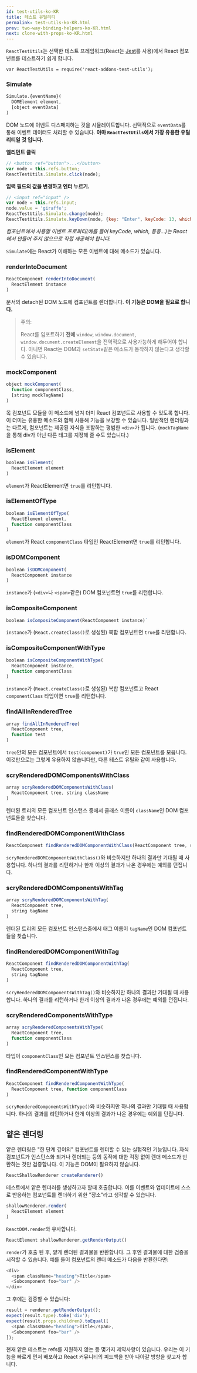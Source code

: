 ```yaml
---
id: test-utils-ko-KR
title: 테스트 유틸리티
permalink: test-utils-ko-KR.html
prev: two-way-binding-helpers-ko-KR.html
next: clone-with-props-ko-KR.html
---
```


`ReactTestUtils`는 선택한 테스트 프레임워크(React는 [Jest](https://facebook.github.io/jest/)를 사용)에서 React 컴포넌트를 테스트하기 쉽게 합니다.

```
var ReactTestUtils = require('react-addons-test-utils');
```

### Simulate

```javascript
Simulate.{eventName}(
  DOMElement element,
  [object eventData]
)
```

DOM 노드에 이벤트 디스패치하는 것을 시뮬레이트합니다. 선택적으로 `eventData`를 통해 이벤트 데이터도 처리할 수 있습니다. **아마 `ReactTestUtils`에서 가장 유용한 유틸리티일 것 입니다.**

**엘리먼트 클릭**

```javascript
// <button ref="button">...</button>
var node = this.refs.button;
ReactTestUtils.Simulate.click(node);
```

**입력 필드의 값을 변경하고 엔터 누르기.**

```javascript
// <input ref="input" />
var node = this.refs.input;
node.value = 'giraffe';
ReactTestUtils.Simulate.change(node);
ReactTestUtils.Simulate.keyDown(node, {key: "Enter", keyCode: 13, which: 13});
```

*컴포넌트에서 사용할 이벤트 프로퍼티(예를 들어 keyCode, which, 등등...)는 React에서 만들어 주지 않으므로 직접 제공해야 합니다.*

`Simulate`에는 React가 이해하는 모든 이벤트에 대해 메소드가 있습니다.

### renderIntoDocument

```javascript
ReactComponent renderIntoDocument(
  ReactElement instance
)
```

문서의 detach된 DOM 노드에 컴포넌트를 렌더합니다. **이 기능은 DOM을 필요로 합니다.**

> 주의:
>
> React를 임포트하기 **전에** `window`, `window.document`, `window.document.createElement`을 전역적으로 사용가능하게 해두어야 합니다. 아니면 React는 DOM과 `setState`같은 메소드가 동작하지 않는다고 생각할 수 있습니다.

### mockComponent

```javascript
object mockComponent(
  function componentClass,
  [string mockTagName]
)
```

목 컴포넌트 모듈을 이 메소드에 넘겨 더미 React 컴포넌트로 사용할 수 있도록 합니다. 이 더미는 유용한 메소드와 함께 사용해 기능을 보강할 수 있습니다. 일반적인 렌더링과는 다르게, 컴포넌트는 제공된 자식을 포함하는 평범한  `<div>`가 됩니다. (`mockTagName`을 통해 div가 아닌 다른 태그를 지정해 줄 수도 있습니다.)

### isElement

```javascript
boolean isElement(
  ReactElement element
)
```

`element`가 ReactElement면 `true`를 리턴합니다.

### isElementOfType

```javascript
boolean isElementOfType(
  ReactElement element,
  function componentClass
)
```

`element`가 React `componentClass` 타입인 ReactElement면 `true`를 리턴합니다.

### isDOMComponent

```javascript
boolean isDOMComponent(
  ReactComponent instance
)
```

`instance`가 (`<div>`나 `<span>`같은) DOM 컴포넌트면 `true`를 리턴합니다.

### isCompositeComponent

```javascript
boolean isCompositeComponent(ReactComponent instance)`
```

`instance`가 (`React.createClass()`로 생성된) 복합 컴포넌트면 `true`를 리턴합니다.

### isCompositeComponentWithType

```javascript
boolean isCompositeComponentWithType(
  ReactComponent instance,
  function componentClass
)
```

`instance`가 (`React.createClass()`로 생성된) 복합 컴포넌트고 React `componentClass` 타입이면 `true`를 리턴합니다.

### findAllInRenderedTree

```javascript
array findAllInRenderedTree(
  ReactComponent tree,
  function test
)
```

`tree`안의 모든 컴포넌트에서 `test(component)`가 `true`인 모든 컴포넌트를 모읍니다. 이것만으로는 그렇게 유용하지 않습니다만, 다른 테스트 유틸와 같이 사용합니다.

### scryRenderedDOMComponentsWithClass

```javascript
array scryRenderedDOMComponentsWithClass(
  ReactComponent tree, string className
)
```
렌더된 트리의 모든 컴포넌트 인스턴스 중에서 클래스 이름이 `className`인 DOM 컴포넌트들을 찾습니다.

### findRenderedDOMComponentWithClass

```javascript
ReactComponent findRenderedDOMComponentWithClass(ReactComponent tree, string className)
```

`scryRenderedDOMComponentsWithClass()`와 비슷하지만 하나의 결과만 기대될 때 사용합니다. 하나의 결과를 리턴하거나 한개 이상의 결과가 나온 경우에는 예외를 던집니다.

### scryRenderedDOMComponentsWithTag

```javascript
array scryRenderedDOMComponentsWithTag(
  ReactComponent tree,
  string tagName
)
```

렌더된 트리의 모든 컴포넌트 인스턴스중에서 태그 이름이 `tagName`인 DOM 컴포넌트들을 찾습니다.

### findRenderedDOMComponentWithTag

```javascript
ReactComponent findRenderedDOMComponentWithTag(
  ReactComponent tree,
  string tagName
)
```

`scryRenderedDOMComponentsWithTag()`와 비슷하지만 하나의 결과만 기대될 때 사용합니다. 하나의 결과를 리턴하거나 한개 이상의 결과가 나온 경우에는 예외를 던집니다.

### scryRenderedComponentsWithType

```javascript
array scryRenderedComponentsWithType(
  ReactComponent tree,
  function componentClass
)
```

타입이 `componentClass`인 모든 컴포넌트 인스턴스를 찾습니다.

### findRenderedComponentWithType

```javascript
ReactComponent findRenderedComponentWithType(
  ReactComponent tree, function componentClass
)
```

`scryRenderedComponentsWithType()`와 비슷하지만 하나의 결과만 기대될 때 사용합니다. 하나의 결과를 리턴하거나 한개 이상의 결과가 나온 경우에는 예외를 던집니다.

## 얕은 렌더링

얕은 렌더링은 "한 단계 깊이의" 컴포넌트를 렌더할 수 있는 실험적인 기능입니다. 자식 컴포넌트가 인스턴스화 되거나 렌더되는 등의 동작에 대한 걱정 없이 렌더 메소드가 반환하는 것만 검증합니다. 이 기능은 DOM이 필요하지 않습니다.

```javascript
ReactShallowRenderer createRenderer()
```

테스트에서 얕은 렌더러를 생성하고자 할때 호출합니다. 이를 이벤트와 업데이트에 스스로 반응하는 컴포넌트를 렌더하기 위한 "장소"라고 생각할 수 있습니다.

```javascript
shallowRenderer.render(
  ReactElement element
)
```

`ReactDOM.render`와 유사합니다.

```javascript
ReactElement shallowRenderer.getRenderOutput()
```

`render`가 호출 된 후, 얕게 렌더된 결과물을 반환합니다. 그 후엔 결과물에 대한 검증을 시작할 수 있습니다. 예를 들어 컴포넌트의 렌더 메소드가 다음을 반환한다면:

```javascript
<div>
  <span className="heading">Title</span>
  <Subcomponent foo="bar" />
</div>
```

그 후에는 검증할 수 있습니다:

```javascript
result = renderer.getRenderOutput();
expect(result.type).toBe('div');
expect(result.props.children).toEqual([
  <span className="heading">Title</span>,
  <Subcomponent foo="bar" />
]);
```

현재 얕은 테스트는 refs를 지원하지 않는 등 몇가지 제약사항이 있습니다. 우리는 이 기능을 빠르게 먼저 배포하고 React 커뮤니티의 피드백을 받아 나아갈 방향을 찾고자 합니다.
